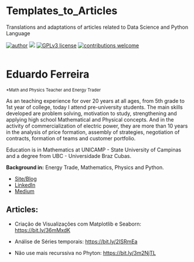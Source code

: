 # Templates_to_Articles
Translations and adaptations of articles related to Data Science and Python Language

[![author](https://img.shields.io/badge/author-edugera-red.svg)](https://www.linkedin.com/in/eduardo-ferreira-01a8441b/) [![](https://img.shields.io/badge/python-3.7+-blue.svg)](https://www.python.org/downloads/release/python-365/) [![GPLv3 license](https://img.shields.io/badge/License-GPLv3-blue.svg)](http://perso.crans.org/besson/LICENSE.html) [![contributions welcome](https://img.shields.io/badge/contributions-welcome-brightgreen.svg?style=flat)](https://github.com/edugera/data_science/issues)

<p align="center">
  <img src="" >
</p>

# Eduardo Ferreira
<sub>*Math and Physics Teacher and Energy Trader</sub>

As an teaching experience for over 20 years at all ages, from 5th grade to 1st year of college, today I attend pre-university students. The main skills developed are problem solving, motivation to study, strengthening and applying high school Mathematical and Physical concepts. 
And in the activity of commercialization of electric power, they are more than 10 years in the analysis of price formation, assembly of strategies, negotiation of contracts, formation of teams and customer portfolio.

Education is in Mathematics at UNICAMP - State University of Campinas and a degree from UBC - Universidade Braz Cubas.

**Background in:** Energy Trade, Mathematics, Physics and Python.

* [Site/Blog](http://www.edugera.com.br/)
* [LinkedIn](https://www.linkedin.com/in/eduardo-ferreira-01a8441b/)
* [Medium](https://medium.com/@edugera47)


## Articles:


* Criação de Visualizações com Matplotlib e Seaborn: https://bit.ly/36mMxdK

* Análise de Séries temporais: https://bit.ly/2ISRmEa

* Não use mais recurssiva no Phyton: https://bit.ly/3m2NjTL

